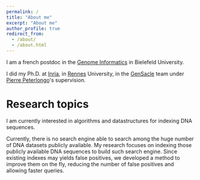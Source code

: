```yaml
---
permalink: /
title: "About me"
excerpt: "About me"
author_profile: true
redirect_from: 
  - /about/
  - /about.html
---
```


I am a french postdoc in the [Genome Informatics](https://gi.cebitec.uni-bielefeld.de/) in Bielefeld University.

I did my Ph.D. at [Inria](https://www.inria.fr/en), in [Rennes](https://www.inria.fr/en/inria-centre-rennes-university) University, in the [GenSacle](https://team.inria.fr/genscale/) team under [Pierre Peterlongo](https://people.rennes.inria.fr/Pierre.Peterlongo/)'s supervision.

Research topics
======
I am currently interested in algorithms and datastructures for indexing DNA sequences.

Currently, there is no search engine able to search among the huge number of DNA datasets publicly available. My research focuses on indexing those publicly available DNA sequences to build such search engine.
Since existing indexes may yields false positives, we developed a method to improve them on the fly, reducing the number of false positives and allowing faster queries.